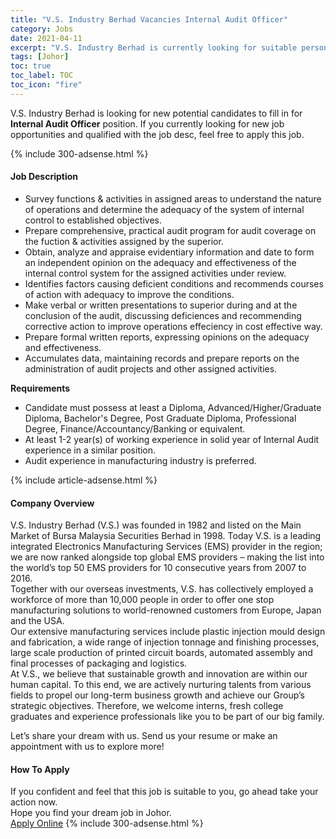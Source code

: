 ```yaml
---
title: "V.S. Industry Berhad Vacancies Internal Audit Officer" 
category: Jobs 
date: 2021-04-11 
excerpt: "V.S. Industry Berhad is currently looking for suitable person to fill in the Internal Audit Officer which based in Johor" 
tags: [Johor] 
toc: true 
toc_label: TOC 
toc_icon: "fire" 
--- 
```


<p>V.S. Industry Berhad is looking for new potential candidates to fill in for <b>Internal Audit Officer</b> position. If you currently looking for new job opportunities and qualified with the job desc, feel free to apply this job.
</p>{% include 300-adsense.html %} 
<div><div><h4>Job Description</h4></div><div><div><span><div><ul><li>Survey functions &amp; activities in assigned areas to understand the nature of operations and determine the adequacy of the system of internal control to established objectives.&#160;</li><li>Prepare comprehensive, practical audit program for audit coverage on the fuction &amp; activities assigned by the superior.</li><li>Obtain, analyze and appraise evidentiary information and date to form an independent opinion on the adequacy and effectiveness of the internal control system for the assigned activities under review.</li><li>Identifies factors causing deficient conditions and recommends courses of action with adequacy to improve the conditions.</li><li>Make verbal or written presentations to superior during and at the conclusion of the audit, discussing deficiences and recommending corrective action to improve operations effeciency in cost effective way.</li><li>Prepare formal written reports, expressing opinions on the adequacy and effectiveness.</li><li>Accumulates data, maintaining records and prepare reports on the administration of audit projects and other assigned activities.</li></ul><div><strong>Requirements</strong></div><ul><li>Candidate must possess at least a Diploma, Advanced/Higher/Graduate Diploma, Bachelor's Degree, Post Graduate Diploma, Professional Degree, Finance/Accountancy/Banking or equivalent.</li><li>At least 1-2 year(s) of working experience in solid year of Internal Audit experience in a similar position.</li><li>Audit experience in manufacturing industry is preferred.</li></ul></div></span></div></div></div> 
{% include article-adsense.html %} 
<div><div><h4>Company Overview</h4></div><div><div><span><div><div>
<div>V.S. Industry Berhad (V.S.) was founded in 1982 and listed on the Main Market of Bursa Malaysia Securities Berhad in 1998. Today V.S. is a leading integrated Electronics Manufacturing Services (EMS) provider in the region; we are now ranked alongside top global EMS providers &#8211; making the list into the world&#8217;s top 50 EMS providers for 10 consecutive years from 2007 to 2016.</div>
<div>Together with our overseas investments, V.S. has collectively employed a workforce of more than 10,000 people in order to offer one stop manufacturing solutions to world-renowned customers from Europe, Japan and the USA.</div>
<div>Our extensive manufacturing services include plastic injection mould design and fabrication, a wide range of injection tonnage and finishing processes, large scale production of printed circuit boards, automated assembly and final processes of packaging and logistics.</div>
<div>At V.S., we believe that sustainable growth and innovation are within our human capital. To this end, we are actively nurturing talents from various fields to propel our long-term business growth and achieve our Group&#8217;s strategic objectives. Therefore, we welcome interns, fresh college graduates and experience professionals like you to be part of our big family.</div>


Let&#8217;s share your dream with us. Send us your resume or make an appointment with us to explore more!</div></div></span></div></div></div> 
#### How To Apply 
If you confident and feel that this job is suitable to you, go ahead take your action now. <br/> 
Hope you find your dream job in Johor. <br/> 
<a href="https://www.jobstreet.com.my/en/job/internal-audit-officer-4529369?jobId=jobstreet-my-job-4529369&" class="btn btn--info" target="_blank" rel="nofollow noopenner">Apply Online</a> 
{% include 300-adsense.html %} 